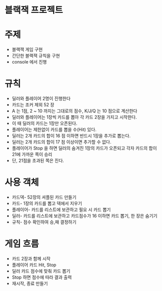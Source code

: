 # 블랙잭 프로젝트

# 주제
* 블랙잭 게임 구현
* 간단한 블랙잭 규칙을 구현
* console 에서 진행

# 규칙
* 딜러와 플레이어 2명이 진행한다
* 카드는 조커 제외 52 장
* A 는 1점, 2 ~ 10 까지는 그대로의 점수, K/J/Q 는 10 점으로 계산한다
* 딜러와 플레이어는 1장씩 카드를 뽑아 각 카드 2장을 가지고 시작한다.
* 이 때 딜러의 카드는 1장만 오픈된다.
* 플레이어는 제한없이 카드를 뽑을 수(Hit) 있다.
* 딜러는 2개 카드의 합이 16 점 이하면 반드시 1장을 추가로 뽑는다.
* 딜러는 2개 카드의 합이 17 점 이상이면 추가할 수 없다.
* 플레이어가 Stop 을 하면 딜러의 숨겨진 1장의 카드가 오픈되고 각자 카드의 합이 21에 가까운 쪽이 승리
* 단, 21점을 초과된 쪽은 진다.

# 사용 객체
* 카드덱- 52장의 셔플된 카드 만들기
* 카드- 1장의 카드를 뽑고 덱에서 지우기
* 플레이어- 카드를 리스트에 보관하고 필요 시 카드 뽑기
* 딜러- 카드를 리스트에 보관하고 카드점수가 16 이하면 카드 뽑기, 한 장은 숨기기
* 규칙- 점수 확인하여 승,패 결정하기

# 게임 흐름
* 카드 2장과 함께 시작 
* 플레이어 카드 Hit, Stop 
* 딜러 카드 점수에 맞춰 카드 뽑기
* Stop 하면 점수에 따라 결과 출력
* 재시작, 종료 만들기